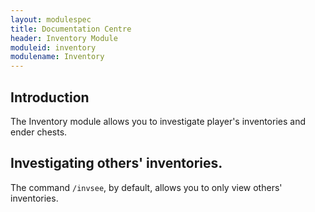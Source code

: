 ```yaml
---
layout: modulespec
title: Documentation Centre
header: Inventory Module
moduleid: inventory
modulename: Inventory
---
```


## Introduction

The Inventory module allows you to investigate player's inventories and ender chests.

## Investigating others' inventories.

The command `/invsee`, by default, allows you to only view others' inventories. 